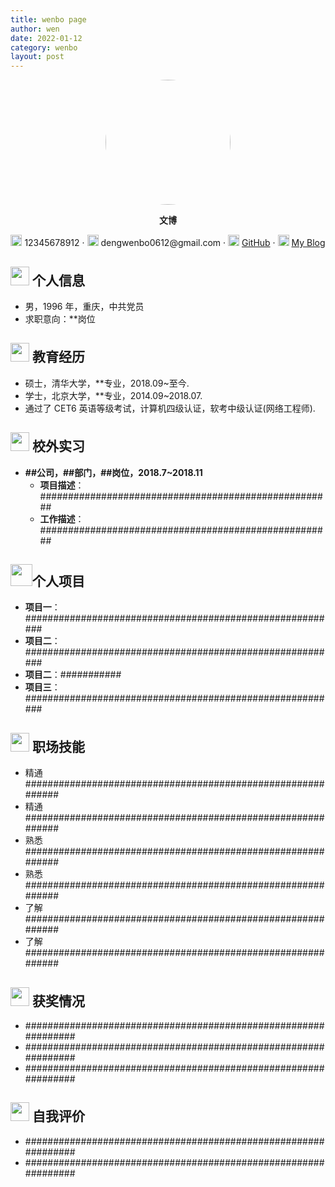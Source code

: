 ```yaml
---
title: wenbo page
author: wen
date: 2022-01-12
category: wenbo
layout: post
---
```


 <center>
     <img src="https://robot716.github.io/assets\img\dengwenbo\wenbo.jpg" width="300px" style="width: 200px;height: 200px; border-radius:100px;overflow: hidden;">
     <p><b>文博</b></p>
     <div>
         <span>
             <img src="https://robot716.github.io/assets/img/resume/phone-solid.svg" width="18px">
             12345678912
         </span>
         ·
         <span>
             <img src="https://robot716.github.io/assets/img/resume/envelope-solid.svg" width="18px">
             dengwenbo0612@gmail.com
         </span>
         ·
         <span>
             <img src="https://robot716.github.io/assets/img/resume/github-brands.svg" width="18px">
             <a href="https://github.com/dengwenbo6">GitHub</a>
         </span>
         ·
         <span>
             <img src="https://robot716.github.io/assets/img/resume/rss-solid.svg" width="18px">
             <a href="https://dengwenbo6.github.io/">My Blog</a>
         </span>
     </div>
 </center>



 ## <img src="https://robot716.github.io/assets/img/resume/info-circle-solid.svg" width="30px"> 个人信息 

 - 男，1996 年，重庆，中共党员
 - 求职意向：**岗位

## <img src="https://robot716.github.io/assets/img/resume/graduation-cap-solid.svg" width="30px"> 教育经历

- 硕士，清华大学，**专业，2018.09~至今.
- 学士，北京大学，**专业，2014.09~2018.07.
- 通过了 CET6 英语等级考试，计算机四级认证，软考中级认证(网络工程师).

## <img src="https://robot716.github.io/assets/img/resume/briefcase-solid.svg" width="30px"> 校外实习

- **##公司，##部门，##岗位，2018.7~2018.11**
  - **项目描述**：#####################################################
  - **工作描述**：#####################################################

## <img src="https://robot716.github.io/assets/img/resume/project-diagram-solid.svg" width="35px">个人项目

- **项目一**：#########################################################
- **项目二**：#########################################################
- **项目二**：###########
- **项目三**：#########################################################

## <img src="https://robot716.github.io/assets/img/resume/tools-solid.svg" width="30px"> 职场技能

- 精通############################################################
- 精通############################################################
- 熟悉############################################################
- 熟悉############################################################
- 了解############################################################
- 了解############################################################

## <img src="https://robot716.github.io/assets/img/resume/9.png" width="30px"> 获奖情况

- ###############################################################
- ###############################################################
- ###############################################################

## <img src="https://robot716.github.io/assets/img/resume/0.png" width="30px"> 自我评价

- ###############################################################
- ###############################################################